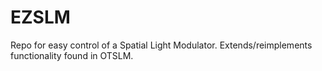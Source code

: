 # EZSLM
Repo for easy control of a Spatial Light Modulator. Extends/reimplements functionality found in OTSLM.
